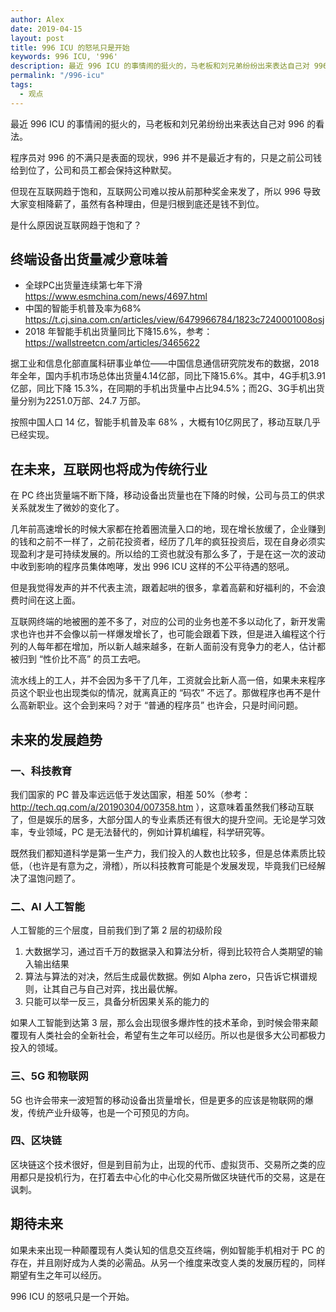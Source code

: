 ```yaml
---
author: Alex
date: 2019-04-15
layout: post
title: 996 ICU 的怒吼只是开始
keywords: 996 ICU, '996'
description: 最近 996 ICU 的事情闹的挺火的，马老板和刘兄弟纷纷出来表达自己对 996 的看法。
permalink: "/996-icu"
tags:
  - 观点
---
```


最近 996 ICU 的事情闹的挺火的，马老板和刘兄弟纷纷出来表达自己对 996 的看法。

程序员对 996 的不满只是表面的现状，996 并不是最近才有的，只是之前公司钱给到位了，公司和员工都会保持这种默契。

但现在互联网趋于饱和，互联网公司难以按从前那种奖金来发了，所以 996 导致大家变相降薪了，虽然有各种理由，但是归根到底还是钱不到位。

是什么原因说互联网趋于饱和了？

## 终端设备出货量减少意味着

- 全球PC出货量连续第七年下滑 https://www.esmchina.com/news/4697.html
- 中国的智能手机普及率为68% https://t.cj.sina.com.cn/articles/view/6479966784/1823c7240001008osj
- 2018 年智能手机出货量同比下降15.6%，参考： https://wallstreetcn.com/articles/3465622

据工业和信息化部直属科研事业单位——中国信息通信研究院发布的数据，2018 年全年，国内手机市场总体出货量4.14亿部，同比下降15.6%。其中，4G手机3.91亿部，同比下降 15.3%，在同期的手机出货量中占比94.5%；而2G、3G手机出货量分别为2251.0万部、24.7 万部。

按照中国人口 14 亿，智能手机普及率 68% ，大概有10亿网民了，移动互联几乎已经实现。

## 在未来，互联网也将成为传统行业

在 PC 终出货量端不断下降，移动设备出货量也在下降的时候，公司与员工的供求关系就发生了微妙的变化了。

几年前高速增长的时候大家都在抢着圈流量入口的地，现在增长放缓了，企业赚到的钱和之前不一样了，之前花投资者，经历了几年的疯狂投资后，现在自身必须实现盈利才是可持续发展的。所以给的工资也就没有那么多了，于是在这一次的波动中收到影响的程序员集体咆哮，发出 996 ICU 这样的不公平待遇的怒吼。

但是我觉得发声的并不代表主流，跟着起哄的很多，拿着高薪和好福利的，不会浪费时间在这上面。

互联网终端的地被圈的差不多了，对应的公司的业务也差不多以动化了，新开发需求也许也并不会像以前一样爆发增长了，也可能会跟着下跌，但是进入编程这个行列的人每年都在增加，所以新人越来越多，在新人面前没有竞争力的老人，估计都被归到 “性价比不高” 的员工去吧。

流水线上的工人，并不会因为多干了几年，工资就会比新人高一倍，如果未来程序员这个职业也出现类似的情况，就离真正的 “码农” 不远了。那做程序也再不是什么高新职业。这个会到来吗？对于 “普通的程序员” 也许会，只是时间问题。

## 未来的发展趋势

### 一、科技教育

我们国家的 PC 普及率远远低于发达国家，相差 50%（参考：http://tech.qq.com/a/20190304/007358.htm ），这意味着虽然我们移动互联了，但是娱乐的居多，大部分国人的专业素质还有很大的提升空间。无论是学习效率，专业领域，PC 是无法替代的，例如计算机编程，科学研究等。

既然我们都知道科学是第一生产力，我们投入的人数也比较多，但是总体素质比较低，（也许是有意为之，滑稽），所以科技教育可能是个发展发现，毕竟我们已经解决了温饱问题了。

### 二、AI 人工智能

人工智能的三个层度，目前我们到了第 2 层的初级阶段

1. 大数据学习，通过百千万的数据录入和算法分析，得到比较符合人类期望的输入输出结果
2. 算法与算法的对决，然后生成最优数据。例如 Alpha zero，只告诉它棋谱规则，让其自己与自己对弈，找出最优解。
3. 只能可以举一反三，具备分析因果关系的能力的

如果人工智能到达第 3 层，那么会出现很多爆炸性的技术革命，到时候会带来颠覆现有人类社会的全新社会，希望有生之年可以经历。所以也是很多大公司都极力投入的领域。

### 三、5G 和物联网

5G 也许会带来一波短暂的移动设备出货量增长，但是更多的应该是物联网的爆发，传统产业升级等，也是一个可预见的方向。

### 四、区块链

区块链这个技术很好，但是到目前为止，出现的代币、虚拟货币、交易所之类的应用都只是投机行为，在打着去中心化的中心化交易所做区块链代币的交易，这是在讽刺。

## 期待未来

如果未来出现一种颠覆现有人类认知的信息交互终端，例如智能手机相对于 PC 的存在，并且刚好成为人类的必需品。从另一个维度来改变人类的发展历程的，同样期望有生之年可以经历。

996 ICU 的怒吼只是一个开始。
